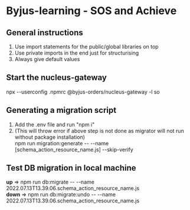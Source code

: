 # Byjus-learning - SOS and Achieve
## General instructions
1. Use import statements for the public/global libraries on top 
2. Use private imports in the end just for structurising
3. Always give default values
## Start the nucleus-gateway
npx --userconfig .npmrc  @byjus-orders/nucleus-gateway -l so
## Generating a migration script
1. Add the .env file and run "npm i"
2. (This will throw error if above step is not done as migrator will not run without package installation) <br> npm run migration:generate -- --name [schema_action_resource_name.js] --skip-verify 
## Test DB migration in local machine
**up**  =>   npm run db:migrate -- --name 2022.07.13T13.39.06.schema_action_resource_name.js <br>
**down**  =>   npm run db:migrate:undo -- --name 2022.07.13T13.39.06.schema_action_resource_name.js

